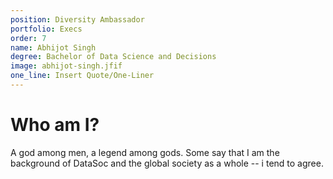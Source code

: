 ```yaml
---
position: Diversity Ambassador
portfolio: Execs
order: 7
name: Abhijot Singh
degree: Bachelor of Data Science and Decisions
image: abhijot-singh.jfif
one_line: Insert Quote/One-Liner
---
```

                    
# Who am I?

A god among men, a legend among gods. Some say that I am the background of DataSoc and the global society as a whole -- i tend to agree.

